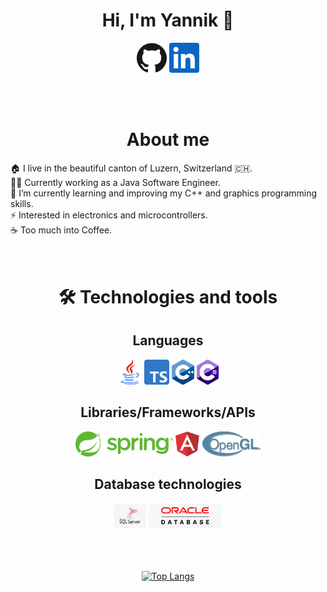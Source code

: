 <h1 align="center">Hi, I'm Yannik 👋</h1>

<p align="center">
  <a href="https://github.com/ItsMeNiV"><img alt="GitHub" title="GitHub" height="48" width="48" src="assets/github.svg"></a>
  <a href="https://www.linkedin.com/in/yannik-hodel"><img alt="LinkedIn" title="LinkedIn" height="48" width="48" src="assets/linkedin.svg"></a>
</p>
<br/><br/>
<h1 align="center">About me</h1>
🏠 I live in the beautiful canton of Luzern, Switzerland 🇨🇭.<br/>
👨‍💻 Currently working as a Java Software Engineer.<br/>
🌱 I’m currently learning and improving my C++ and graphics programming skills.<br/>
⚡ Interested in electronics and microcontrollers.<br/>
☕️ Too much into Coffee.<br/><br/><br/>

<div align="center">
<h1>🛠 Technologies and tools</h1>
    <h2>Languages</h2>
    <img height="40" src="assets/java.png">
    <img height="40" src="assets/typescript.png">
    <img height="40" src="assets/cpp.png">
    <img height="40" src="assets/csharp.png">
    <h2>Libraries/Frameworks/APIs</h2>
    <img height="40" src="assets/spring.png">
    <img height="40" src="assets/angular.png">
    <img height="40" src="assets/opengl.png">
    <h2>Database technologies</h2>
    <img height="40" src="assets/mssql.png">
    <img height="40" src="assets/oracle.png">
<br/><br/><br/><br/>

[![Top Langs](https://github-readme-stats.vercel.app/api/top-langs/?username=ItsMeNiV&theme=tokyonight)](https://github.com/anuraghazra/github-readme-stats)

</div>
